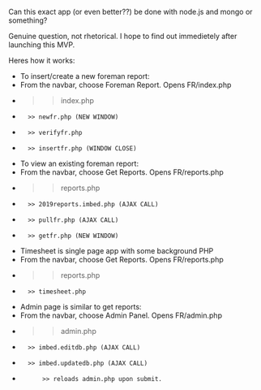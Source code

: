 Can this exact app (or even better??) be done with node.js and mongo or something?

Genuine question, not rhetorical. I hope to find out immedietely after launching this MVP.


Heres how it works:

- To insert/create a new foreman report:
- From the navbar, choose Foreman Report. Opens FR/index.php
-   >> index.php
-       >> newfr.php (NEW WINDOW)
-       >> verifyfr.php
-       >> insertfr.php (WINDOW CLOSE)


- To view an existing foreman report:
- From the navbar, choose Get Reports. Opens FR/reports.php
-   >> reports.php
-       >> 2019reports.imbed.php (AJAX CALL)
-       >> pullfr.php (AJAX CALL)
-       >> getfr.php (NEW WINDOW)


- Timesheet is single page app with some background PHP
- From the navbar, choose Get Reports. Opens FR/reports.php
-   >> reports.php
-       >> timesheet.php


- Admin page is similar to get reports:
- From the navbar, choose Admin Panel. Opens FR/admin.php
-   >> admin.php
-       >> imbed.editdb.php (AJAX CALL)
-       >> imbed.updatedb.php (AJAX CALL)
-           >> reloads admin.php upon submit.

